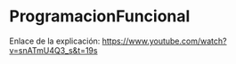 # ProgramacionFuncional
Enlace de la explicación: https://www.youtube.com/watch?v=snATmU4Q3_s&t=19s

